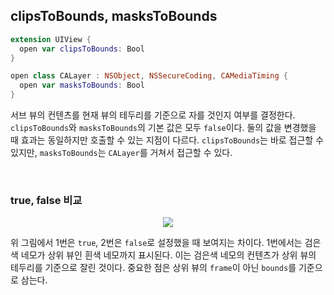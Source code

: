 ## clipsToBounds, masksToBounds

```swift
extension UIView {
  open var clipsToBounds: Bool
}

open class CALayer : NSObject, NSSecureCoding, CAMediaTiming {
  open var masksToBounds: Bool
}
```

서브 뷰의 컨텐츠를 현재 뷰의 테두리를 기준으로 자를 것인지 여부를 결정한다. `clipsToBounds`와 `masksToBounds`의 기본 값은 모두 `false`이다. 둘의 값을 변경했을 때 효과는 동일하지만 호출할 수 있는 지점이 다르다. `clipsToBounds`는 바로 접근할 수 있지만, `masksToBounds`는 `CALayer`를 거쳐서 접근할 수 있다.

&nbsp;
### true, false 비교

<p align="center">
<img src="https://user-images.githubusercontent.com/61190690/168581889-cb3c9be2-1f93-4e92-a1a6-e5f87914b9f2.png">
</p>

위 그림에서 1번은 `true`, 2번은 `false`로 설정했을 때 보여지는 차이다. 1번에서는 검은색 네모가 상위 뷰인 흰색 네모까지 표시된다. 이는 검은색 네모의 컨텐츠가 상위 뷰의 테두리를 기준으로 잘린 것이다. 중요한 점은 상위 뷰의 `frame`이 아닌 `bounds`를 기준으로 삼는다.